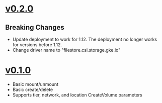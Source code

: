 # [v0.2.0](https://github.com/kubernetes-sigs/gcp-filestore-csi-driver/releases/tag/v0.1.0)

## Breaking Changes
* Update deployment to work for 1.12. The deployment no longer works for
  versions before 1.12.
* Change driver name to "filestore.csi.storage.gke.io"

# [v0.1.0](https://github.com/kubernetes-sigs/gcp-filestore-csi-driver/releases/tag/v0.1.0)
* Basic mount/unmount
* Basic create/delete
* Supports tier, network, and location CreateVolume parameters
